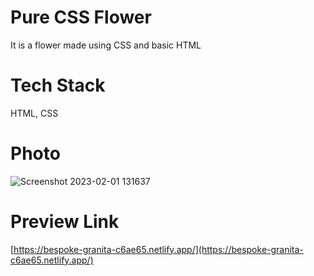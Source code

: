 # Pure CSS Flower
It is a flower made using CSS and basic HTML

# Tech Stack
HTML, CSS

# Photo
![Screenshot 2023-02-01 131637](https://user-images.githubusercontent.com/90605717/216063636-24f76804-c116-4364-ba05-726c2559abb1.png)

# Preview Link
[https://bespoke-granita-c6ae65.netlify.app/](https://bespoke-granita-c6ae65.netlify.app/)

